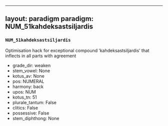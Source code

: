 
---
layout: paradigm
paradigm: NUM_51kahdeksastsiljardis
---
### ` NUM_51kahdeksastsiljardis `

Optimisation hack for exceptional compound ’kahdeksastsiljardis’ that inflects in all parts with agreement
* grade_dir: weaken
* stem_vowel: None
* kotus_av: None
* pos: NUMERAL
* harmony: back
* upos: NUM
* kotus_tn: 51
* plurale_tantum: False
* clitics: False
* possessive: False
* stem_diphthong: None
